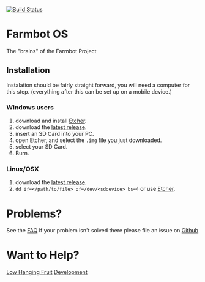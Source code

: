 [![Build Status](https://travis-ci.org/FarmBot/farmbot_os.svg?branch=master)](https://travis-ci.org/FarmBot/farmbot_os.svg?branch=master)

# Farmbot OS
The "brains" of the Farmbot Project

## Installation
Instalation should be fairly straight forward, you will need a computer for this step.
(everything after this can be set up on a mobile device.)

### Windows users

1. download and install [Etcher](https://etcher.io/).
2. download the [latest release](https://github.com/FarmBot/farmbot_os/releases).
3. insert an SD Card into your PC.
4. open Etcher, and select the `.img` file you just downloaded.
5. select your SD Card.
6. Burn.

### Linux/OSX

1) download the [latest release](https://github.com/FarmBot/farmbot_os/releases).
2) ```dd if=</path/to/file> of=/dev/<sddevice> bs=4``` or use [Etcher](https://etcher.io/).

# Problems?

See the [FAQ](FAQ.md)
If your problem isn't solved there please file an issue on [Github](https://github.com/FarmBot/farmbot_os/issues/new)

# Want to Help?

[Low Hanging Fruit](https://github.com/FarmBot/farmbot_os/search?utf8=%E2%9C%93&q=TODO)
[Development](CONTRIBUTING.md)
